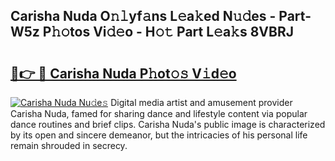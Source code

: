## Carisha Nuda O𝚗𝚕yf𝚊ns L𝚎a𝚔ed N𝚞𝚍es - Part-W5z P𝚑𝚘tos Vi𝚍𝚎o - H𝚘𝚝 Part L𝚎a𝚔s 8VBRJ

# <h2><a href="http://kfafkh.oniu.top/?m=Carisha+Nuda">🔗👉 🔴 Carisha Nuda P𝚑ot𝚘𝚜 V𝚒d𝚎o</a></h2>

[![Carisha Nuda Nu𝚍e𝚜](https://i.imgur.com/0qMVB7G.gif)](http://kfafkh.oniu.top/?m=Carisha+Nuda)
Digital media artist and amusement provider Carisha Nuda, famed for sharing dance and lifestyle content via popular dance routines and brief clips. Carisha Nuda's public image is characterized by its open and sincere demeanor, but the intricacies of his personal life remain shrouded in secrecy.  

